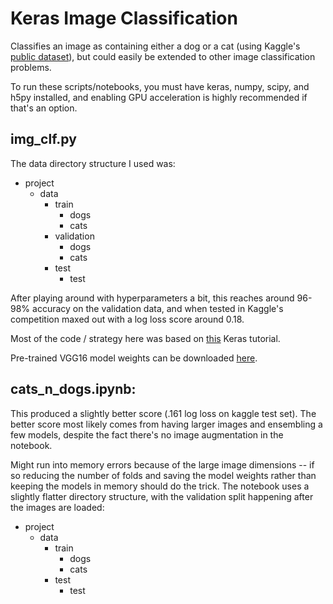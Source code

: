# Keras Image Classification

Classifies an image as containing either a dog or a cat (using Kaggle's <a href="https://www.kaggle.com/c/dogs-vs-cats-redux-kernels-edition/data">public dataset</a>), but could easily be extended to other image classification problems.

To run these scripts/notebooks, you must have keras, numpy, scipy, and h5py installed, and enabling GPU acceleration is highly recommended if that's an option.

## img_clf.py
The data directory structure I used was:

* project
  * data
    * train
      * dogs
      * cats
    * validation
      * dogs
      * cats
    * test
      * test
    
After playing around with hyperparameters a bit, this reaches around 96-98% accuracy on the validation data, and when tested in Kaggle's competition maxed out with a log loss score around 0.18.

Most of the code / strategy here was based on <a href="https://blog.keras.io/building-powerful-image-classification-models-using-very-little-data.html">this</a> Keras tutorial.

Pre-trained VGG16 model weights can be downloaded <a href="https://gist.github.com/baraldilorenzo/07d7802847aaad0a35d3">here</a>.

## cats_n_dogs.ipynb:
This produced a slightly better score (.161 log loss on kaggle test set). The better score most likely comes from having larger images and ensembling a few models, despite the fact there's no image augmentation in the notebook. 

Might run into memory errors because of the large image dimensions -- if so reducing the number of folds and saving the model weights rather than keeping the models in memory should do the trick. The notebook uses a slightly flatter directory structure, with the validation split happening after the images are loaded:

* project
  * data
    * train
      * dogs
      * cats
    * test
      * test
            

